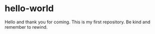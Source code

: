 # hello-world
Hello and thank you for coming. This is my first repository. Be kind and remember to rewind.
